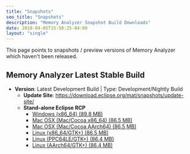 ```yaml
---
title: "Snapshots"
seo_title: "Snapshots"
description: "Memory Analyzer Snapshot Build Downloads"
date: 2018-04-05T15:50:25-04:00
layout: "single"
---
```


This page points to snapshots / preview versions of Memory Analyzer which haven't been released.

## Memory Analyzer Latest Stable Build

- **Version**: Latest Development Build | Type: Development/Nightly Build
  - **Update Site**: https://download.eclipse.org/mat/snapshots/update-site/
  - **Stand-alone Eclipse RCP**
    - [Windows (x86_64) (89.8 MB)](https://www.eclipse.org/downloads/download.php?file=/mat/snapshots/rcp/org.eclipse.mat.ui.rcp.MemoryAnalyzer-win32.win32.x86_64.zip)
    - [Mac OSX (Mac/Cocoa x86_64) (86.5 MB)](https://www.eclipse.org/downloads/download.php?file=/mat/snapshots/rcp/org.eclipse.mat.ui.rcp.MemoryAnalyzer-macosx.cocoa.x86_64.dmg)
    - [Mac OSX (Mac/Cocoa AArch64) (86.5 MB)](https://www.eclipse.org/downloads/download.php?file=/mat/snapshots/rcp/org.eclipse.mat.ui.rcp.MemoryAnalyzer-macosx.cocoa.aarch64.dmg)
    - [Linux (x86_64/GTK+) (86.5 MB)](https://www.eclipse.org/downloads/download.php?file=/mat/snapshots/rcp/org.eclipse.mat.ui.rcp.MemoryAnalyzer-linux.gtk.x86_64.zip)
    - [Linux (PPC64LE/GTK+) (86.4 MB)](https://www.eclipse.org/downloads/download.php?file=/mat/snapshots/rcp/org.eclipse.mat.ui.rcp.MemoryAnalyzer-linux.gtk.ppc64le.zip)
    - [Linux (AArch64/GTK+) (86.4 MB)](https://www.eclipse.org/downloads/download.php?file=/mat/snapshots/rcp/org.eclipse.mat.ui.rcp.MemoryAnalyzer-linux.gtk.aarch64.zip)